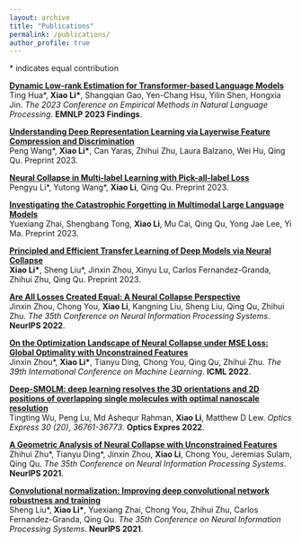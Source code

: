 ```yaml
---
layout: archive
title: "Publications"
permalink: /publications/
author_profile: true
---
```


\* indicates equal contribution

<b>[Dynamic Low-rank Estimation for Transformer-based Language Models](https://aclanthology.org/2023.findings-emnlp.621.pdf)</b><br>
Ting Hua\*, <b>Xiao Li\*</b>, Shangqian Gao, Yen-Chang Hsu, Yilin Shen, Hongxia Jin.
<i>The 2023 Conference on Empirical Methods in Natural Language Processing</i>. <b>EMNLP 2023 Findings</b>.

<b>[Understanding Deep Representation Learning via Layerwise Feature Compression and Discrimination](https://arxiv.org/abs/2311.02960)</b><br>
Peng Wang\*, <b>Xiao Li\*</b>, Can Yaras, Zhihui Zhu, Laura Balzano, Wei Hu, Qing Qu. Preprint 2023.

<b>[Neural Collapse in Multi-label Learning with Pick-all-label Loss](https://arxiv.org/abs/2310.15903)</b><br>
Pengyu Li\*, Yutong Wang\*, <b>Xiao Li</b>, Qing Qu. Preprint 2023.

<b>[Investigating the Catastrophic Forgetting in Multimodal Large Language Models](https://arxiv.org/abs/2309.10313)</b><br>
Yuexiang Zhai, Shengbang Tong, <b>Xiao Li</b>, Mu Cai, Qing Qu, Yong Jae Lee, Yi Ma. Preprint 2023.
  
<b>[Principled and Efficient Transfer Learning of Deep Models via Neural Collapse](https://arxiv.org/abs/2212.12206)</b><br>
<b>Xiao Li\*</b>, Sheng Liu\*, Jinxin Zhou, Xinyu Lu, Carlos Fernandez-Granda, Zhihui Zhu, Qing Qu. Preprint 2023.

<b>[Are All Losses Created Equal: A Neural Collapse Perspective](https://arxiv.org/abs/2210.02192)</b><br>
Jinxin Zhou, Chong You, <b>Xiao Li</b>, Kangning Liu, Sheng Liu, Qing Qu, Zhihui Zhu.
<i>The 35th Conference on Neural Information Processing Systems</i>. <b>NeurIPS 2022</b>.

<b>[On the Optimization Landscape of Neural Collapse under MSE Loss: Global Optimality with Unconstrained Features](https://arxiv.org/abs/2203.01238)</b><br>
Jinxin Zhou\*, <b>Xiao Li\*</b>, Tianyu Ding, Chong You, Qing Qu, Zhihui Zhu.
<i>The 39th International Conference on Machine Learning</i>. <b>ICML 2022</b>.

<b>[Deep-SMOLM: deep learning resolves the 3D orientations and 2D positions of overlapping single molecules with optimal nanoscale resolution](https://opg.optica.org/oe/fulltext.cfm?uri=oe-30-20-36761&id=505938)</b><br>
Tingting Wu, Peng Lu, Md Ashequr Rahman, <b>Xiao Li</b>, Matthew D Lew.
<i>Optics Express 30 (20), 36761-36773</i>. <b>Optics Expres 2022</b>.

<b>[A Geometric Analysis of Neural Collapse with Unconstrained Features](https://arxiv.org/abs/2105.02375)</b><br>
Zhihui Zhu\*, Tianyu Ding\*, Jinxin Zhou, <b>Xiao Li</b>, Chong You, Jeremias Sulam, Qing Qu.
<i>The 35th Conference on Neural Information Processing Systems</i>. <b>NeurIPS 2021</b>.

<b>[Convolutional normalization: Improving deep convolutional network robustness and training](https://arxiv.org/abs/2103.00673)</b><br>
Sheng Liu\*, <b>Xiao Li\*</b>, Yuexiang Zhai, Chong You, Zhihui Zhu, Carlos Fernandez-Granda, Qing Qu.
<i>The 35th Conference on Neural Information Processing Systems</i>. <b>NeurIPS 2021</b>.
